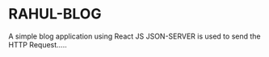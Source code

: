 # RAHUL-BLOG
A simple blog application using React JS
JSON-SERVER is used to send the HTTP Request.....
